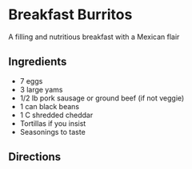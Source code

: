 # Breakfast Burritos

A filling and nutritious breakfast with a Mexican flair

## Ingredients

* 7 eggs
* 3 large yams
* 1/2 lb pork sausage or ground beef (if not veggie)
* 1 can black beans
* 1 C shredded cheddar
* Tortillas if you insist
* Seasonings to taste

## Directions
